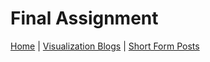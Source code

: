 # Final Assignment
[Home](https://github.com/grntl/dataVisBlog/blob/b723143387fef893b03c14b2b74f8ecc4b76f704/README.md) | [Visualization Blogs](https://github.com/grntl/dataVisBlog/blob/05aa0aa680d6fafe407189b80aa74af30f474d7d/vizBlogs.md) | [Short Form Posts](https://github.com/grntl/dataVisBlog/blob/b1541ee35cb8d109bd1438eee7f3d958f1790daa/shortForm.md) 
##
